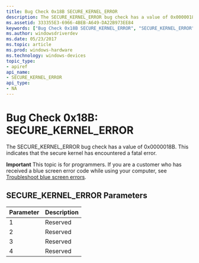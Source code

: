 ```yaml
---
title: Bug Check 0x18B SECURE_KERNEL_ERROR
description: The SECURE_KERNEL_ERROR bug check has a value of 0x0000018B. This indicates that the secure kernel has encountered a fatal error.
ms.assetid: 333355E3-6966-4BEB-A649-DA22B973EE84
keywords: ["Bug Check 0x18B SECURE_KERNEL_ERROR", "SECURE_KERNEL_ERROR"]
ms.author: windowsdriverdev
ms.date: 05/23/2017
ms.topic: article
ms.prod: windows-hardware
ms.technology: windows-devices
topic_type:
- apiref
api_name:
- SECURE_KERNEL_ERROR
api_type:
- NA
---
```


# Bug Check 0x18B: SECURE\_KERNEL\_ERROR


The SECURE\_KERNEL\_ERROR bug check has a value of 0x0000018B. This indicates that the secure kernel has encountered a fatal error.

**Important** This topic is for programmers. If you are a customer who has received a blue screen error code while using your computer, see [Troubleshoot blue screen errors](http://windows.microsoft.com/windows-10/troubleshoot-blue-screen-errors).

## SECURE\_KERNEL\_ERROR Parameters


| Parameter | Description |
|-----------|-------------|
| 1         | Reserved    |
| 2         | Reserved    |
| 3         | Reserved    |
| 4         | Reserved    |

 

 

 




